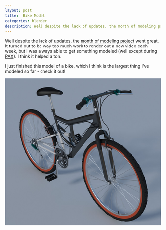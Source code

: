 ```yaml
---
layout: post
title:  Bike Model
categories: blender
description: Well despite the lack of updates, the month of modeling project went great.    <br/><br/> <img src="/images/bike_thumbnail.jpg">
---
```

 
Well despite the lack of updates, the [month of modeling project][mom] went great. It turned out to be way too much work to render out a new video each week, but I was always able to get something modeled (well except during [PAX][pax]). I think it helped a ton. 
 
I just finished this model of a bike, which I think is the largest thing I've modeled so far - check it out!
 
[![bike model](/images/bike_thumbnail.jpg)][bike]


[pax]: http://prime.paxsite.com
[bike]: /images/bike_large.jpg
[mom]: /blender/2013/08/07/month-of-modeling.html